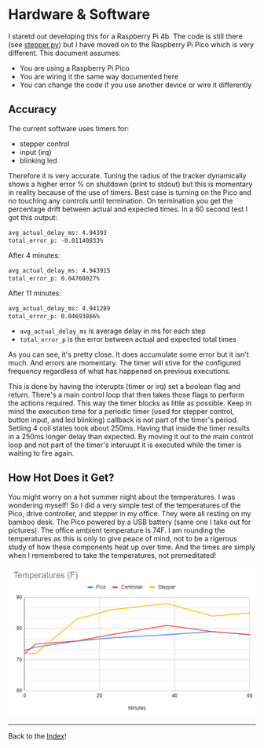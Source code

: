 # Hardware & Software

I staretd out developing this for a Raspberry Pi 4b.  The code is still there (see [stepper.py](../src/python/stepper.py)) but I have moved on to the Raspberry Pi Pico which is very different.  This document assumes:

- You are using a Raspberry Pi Pico
- You are wiring it the same way documented here
- You can change the code if you use another device or wire it differently


## Accuracy

The current software uses timers for:
* stepper control
* input (irq)
* blinking led

Therefore it is very accurate.  Tuning the radius of the tracker dynamically shows a higher error % on shutdown (print to stdout) but this is momentary in reality because of the use of timers.  Best case is turning on the Pico and no touching any controls until termination.  On termination you get the percentage drift between actual and expected times.  In a 60 second test I got this output:

```shell
avg_actual_delay_ms: 4.94393
total_error_p: -0.01140833%
```

After 4 minutes:

```shell
avg_actual_delay_ms: 4.943915
total_error_p: 0.04760027%
```

After 11 minutes:

```shell
avg_actual_delay_ms: 4.941289
total_error_p: 0.04693866%
```

- `avg_actual_delay_ms` is average delay in ms for each step
- `total_error_p` is the error between actual and expected total times

As you can see, it's pretty close.  It does accumulate some error but it isn't much.  And errors are momentary.  The timer will stive for the configured frequency regardless of what has happened on previous executions.

This is done by having the interupts (timer or irq) set a boolean flag and return.  There's a main control loop that then takes those flags to perform the actions required.  This way the timer blocks as little as possible.  Keep in mind the execution time for a periodic timer (used for stepper control, button input, and led blinking) callback is not part of the timer's period.  Setting 4 coil states took about 250ms.  Having that inside the timer results in a 250ms longer delay than expected.  By moving it out to the main control loop and not part of the timer's interuupt it is executed while the timer is waiting to fire again.

## How Hot Does it Get?

You might worry on a hot summer night about the temperatures.  I was wondering myself!  So I did a very simple test of the temperatures of the Pico, drive controller, and stepper in my office.  They were all resting on my bamboo desk.  The Pico powered by a USB battery (same one I take out for pictures).  The office ambient temperature is 74F.  I am rounding the temperatures as this is only to give peace of mind, not to be a rigerous study of how these components heat up over time.  And the times are simply when I remembered to take the temperatures, not premeditated!

![Temperatures over Time](../images/temp-over-time.png)

---
Back to the [Index](00-index.md)!